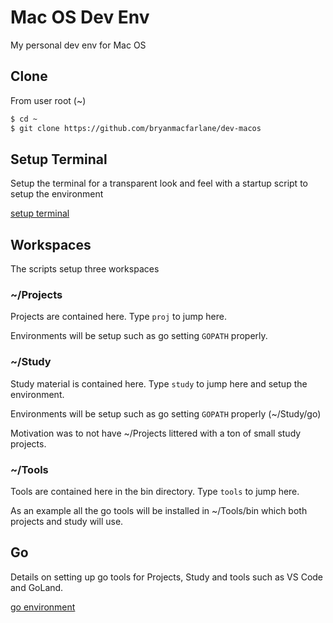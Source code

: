 # Mac OS Dev Env

My personal dev env for Mac OS

## Clone

From user root (~)
```bash
$ cd ~
$ git clone https://github.com/bryanmacfarlane/dev-macos 
```

## Setup Terminal

Setup the terminal for a transparent look and feel with a startup script to setup the environment

[setup terminal](terminal.md)

## Workspaces

The scripts setup three workspaces

### ~/Projects

Projects are contained here.  Type `proj` to jump here.

Environments will be setup such as go setting `GOPATH` properly.

### ~/Study

Study material is contained here.  Type `study` to jump here and setup the environment.

Environments will be setup such as go setting `GOPATH` properly (~/Study/go)

Motivation was to not have ~/Projects littered with a ton of small study projects.

### ~/Tools

Tools are contained here in the bin directory.  Type `tools` to jump here.

As an example all the go tools will be installed in ~/Tools/bin which both projects and study will use.

## Go

Details on setting up go tools for Projects, Study and tools such as VS Code and GoLand.

[go environment](go.md)